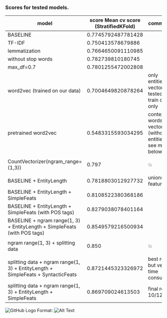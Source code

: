 ### Scores for tested models.

**model**	| **score**  Mean cv score (StratifiedKFold)	| **comments** |
----- | ----------------------------------------|----------------------|
| BASELINE | 0.7745792487781428 |	
| TF-IDF |	0.750413578679886 |
| lemmatization |	0.7664650091110985 |
| without stop words  | 0.782739810180745 | 
| max_df=0.7  | 0.7801255472002808 |
| word2vec (trained on our data) | 0.7004649820878264 | only entities are vectorized; tested on train data only |
| pretrained word2vec | 0.5483315593034295 | context words vectorized (without entities; see more below |
| |
| CountVectorizer(ngram_range=(1,3)) | 0.797 | :boom: |
| |
| BASELINE + EntityLength |	0.7818803012927732 |	unions features |
| BASELINE + EntityLength + SimpleFeats |	0.8108522380368186 |	
| BASELINE + EntityLength + SimpleFeats (with POS tags)	| 0.8279038078401164 |	
| BASELINE + ngram range(1, 3) + EntityLength + SimpleFeats (with POS tags) |	0.8549579216500934 |
| |
| ngram range(1, 3) + splitting data | 0.850 | :boom: |
| |
| splitting data + ngram range(1, 3) + EntityLength + SimpleFeats + SyntacticFeats |	0.8721445323326972 |	best result but very time consuming |
| splitting data + ngram range(1, 3) + EntityLength + SimpleFeats	| 0.869709024613503	| final result 10/12/18


![GitHub Logo](/images/logo.png)
Format: ![Alt Text](https://paper.dropbox.com/ep/redirect/image?url=https%3A%2F%2Fd2mxuefqeaa7sj.cloudfront.net%2Fs_B1C5BE07922D5334B939CC64F85A4319A12E8090D72A29939DBBE3DBB85164B7_1544866292918_image.png&hmac=JXPpjtYe9X5m9TnkPUtbF3zYm68cNRcMvy%2B%2Bs80RSWU%3D)


